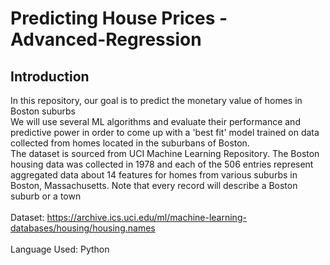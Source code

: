 # Predicting House Prices - Advanced-Regression
## Introduction
In this repository, our goal is to predict the monetary value of homes in Boston suburbs
<br />
We will use several ML algorithms and evaluate their performance and predictive power in order to come up with a 'best fit' model trained on data collected from homes located in the suburbans of Boston. 
<br />The dataset is sourced from UCI Machine Learning Repository. The Boston housing data was collected in 1978 and each of the 506 entries represent aggregated data about 14 features for homes from various suburbs in Boston, Massachusetts. Note that every record will describe a Boston suburb or a town
<br />
<br /> Dataset: https://archive.ics.uci.edu/ml/machine-learning-databases/housing/housing.names
<br />
<br /> Language Used: Python
